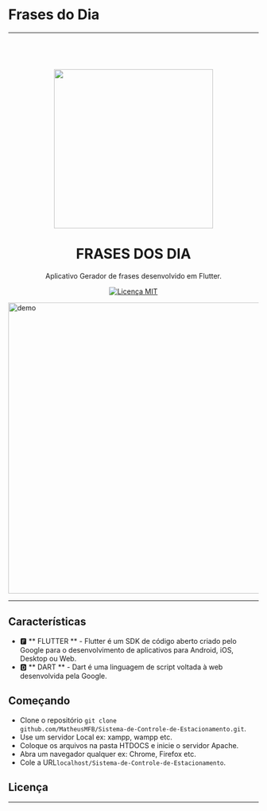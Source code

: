 # Frases do Dia

----------------------------------------------------------------------------------------------------------------------------------

<h1 align = "center">
<br>
  <img src="https://i.imgur.com/e1fqEzL.png" width="320">
<br>
<br>
FRASES DOS DIA
</h1>

<p align = "center"> Aplicativo Gerador de frases desenvolvido em Flutter. </p>

<p align = "center">
  <a href="https://opensource.org/licenses/MIT">
    <img src = "https://img.shields.io/badge/License-MIT-blue.svg" alt = "Licença MIT">
  </a>
</p>

[//]: # (adicione seus gifs / imagens aqui :)
<div>
  <img src = "https://i.imgur.com/s2To465.gif" alt = "demo" height = "585">
</div>

<hr />

## Características
[//]: # (adicione os recursos do seu projeto aqui :)

- 🅵 ** FLUTTER ** - Flutter é um SDK de código aberto criado pelo Google para o desenvolvimento de aplicativos para Android, iOS, Desktop ou Web.
- 🅳 ** DART **  - Dart é uma linguagem de script voltada à web desenvolvida pela Google. 

## Começando
[//]: # (adicione os recursos do seu projeto aqui :)
	
- Clone o repositório <code>git clone github.com/MatheusMFB/Sistema-de-Controle-de-Estacionamento.git</code>.
- Use um servidor Local ex: xampp, wampp etc.
- Coloque os arquivos na pasta HTDOCS e inicie o servidor Apache.
- Abra um navegador qualquer ex: Chrome, Firefox etc.
- Cole a URL<code>localhost/Sistema-de-Controle-de-Estacionamento</code>.

## Licença


----------------------------------------------------------------------------------------------------------------------------------
